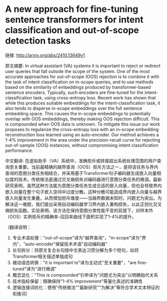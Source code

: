 # A new approach for fine-tuning sentence transformers for intent classification and out-of-scope detection tasks

链接: http://arxiv.org/abs/2410.13649v1

原文摘要:
In virtual assistant (VA) systems it is important to reject or redirect user
queries that fall outside the scope of the system. One of the most accurate
approaches for out-of-scope (OOS) rejection is to combine it with the task of
intent classification on in-scope queries, and to use methods based on the
similarity of embeddings produced by transformer-based sentence encoders.
Typically, such encoders are fine-tuned for the intent-classification task,
using cross-entropy loss. Recent work has shown that while this produces
suitable embeddings for the intent-classification task, it also tends to
disperse in-scope embeddings over the full sentence embedding space. This
causes the in-scope embeddings to potentially overlap with OOS embeddings,
thereby making OOS rejection difficult. This is compounded when OOS data is
unknown. To mitigate this issue our work proposes to regularize the
cross-entropy loss with an in-scope embedding reconstruction loss learned using
an auto-encoder. Our method achieves a 1-4% improvement in the area under the
precision-recall curve for rejecting out-of-sample (OOS) instances, without
compromising intent classification performance.

中文翻译:
在虚拟助手（VA）系统中，准确拒斥或转接超出系统处理范围的用户查询至关重要。当前最精确的越界查询（OOS）拒斥方法之一，是将该任务与界内查询的意图分类任务相结合，并采用基于Transformer句子编码器生成嵌入向量相似度的技术。传统做法是通过交叉熵损失对编码器进行意图分类任务的微调。最新研究表明，虽然这种方法能为意图分类任务生成合适的嵌入向量，但也会导致界内嵌入向量在整个句子嵌入空间中过度分散。这种分散可能造成界内嵌入向量与越界嵌入向量发生重叠，从而增加拒斥难度——当越界数据未知时，问题尤为突出。为解决这一难题，我们提出采用自动编码器学习界内嵌入重构损失，以此正则化交叉熵损失函数。实验表明，该方法在保持意图分类性能不变的前提下，对样本外（OOS）实例拒斥的精确率-召回率曲线下面积实现了1-4%的提升。

（翻译说明：
1. 专业术语处理："out-of-scope"译为"越界查询"，"in-scope"译为"界内"，"auto-encoder"保留技术术语"自动编码器"
2. 长句拆分：将原文复合长句按中文表达习惯分解为多个短句，如将Transformer相关描述单独成句
3. 被动语态转换："it is important to"译为主动式"至关重要"，"are fine-tuned"译为"进行微调"
4. 概念显化："This is compounded"引申译为"问题尤为突出"以明确指代关系
5. 技术指标保留：精确保持"1-4% improvement"等量化表述的准确性
6. 逻辑连接词优化：使用"传统做法""最新研究""为解决"等符合学术文本特征的衔接词）

